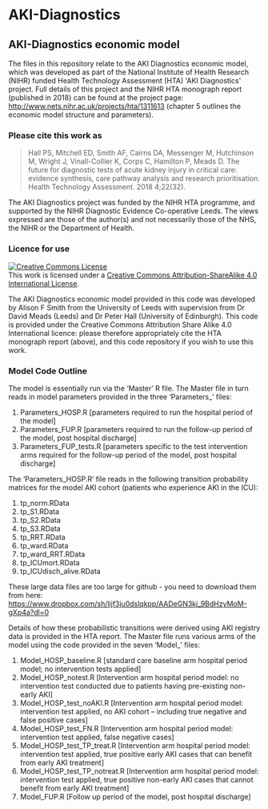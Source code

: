 # AKI-Diagnostics

## AKI-Diagnostics economic model

The files in this repository relate to the AKI Diagnostics economic model, which was developed as part of the National Institute of Health Research (NIHR) funded Health Technology Assessment (HTA) 'AKI Diagnostics' project. Full details of this project and the NIHR HTA monograph report (published in 2018) can be found at the project page: http://www.nets.nihr.ac.uk/projects/hta/1311613 (chapter 5 outlines the economic model structure and parameters). 

### Please cite this work as

> Hall PS, Mitchell ED, Smith AF, Cairns DA, Messenger M, Hutchinson M, Wright J, Vinall-Collier K, Corps C, Hamilton P, Meads D. The future for diagnostic tests of acute kidney injury in critical care: evidence synthesis, care pathway analysis and research prioritisation. Health Technology Assessment. 2018 4;22(32).

The AKI Diagnostics project was funded by the NIHR HTA programme, and supported by the NIHR Diagnostic Evidence Co-operative Leeds. The views expressed are those of the author(s) and not necessarily those of the NHS, the NIHR or the Department of Health.

### Licence for use

<a rel="license" href="http://creativecommons.org/licenses/by-sa/4.0/"><img alt="Creative Commons License" style="border-width:0" src="https://i.creativecommons.org/l/by-sa/4.0/88x31.png" /></a><br />This work is licensed under a <a rel="license" href="http://creativecommons.org/licenses/by-sa/4.0/">Creative Commons Attribution-ShareAlike 4.0 International License</a>.

The AKI Diagnostics economic model provided in this code was developed by Alison F Smith from the University of Leeds with supervision from Dr David Meads (Leeds) and Dr Peter Hall (University of Edinburgh). This code is provided under the Creative Commons Attribution Share Alike 4.0 International licence: please therefore appropriately cite the HTA monograph report (above), and this code repository if you wish to use this work. 

### Model Code Outline

The model is essentially run via the ‘Master’ R file. The Master file in turn reads in model parameters provided in the three ‘Parameters_’ files: 

1.	Parameters_HOSP.R  [parameters required to run the hospital period of the model]
2.	Parameters_FUP.R  [parameters required to run the follow-up period of the model, post hospital discharge]
3.	Parameters_FUP_tests.R  [parameters specific to the test intervention arms required for the follow-up period of the model, post hospital discharge]

The ‘Parameters_HOSP.R’ file reads in the following transition probability matrices for the model AKI cohort (patients who experience AKI in the ICU): 

1.	tp_norm.RData  
2.	tp_S1.RData
3.	tp_S2.RData
4.	tp_S3.RData
5.	tp_RRT.RData
6.	tp_ward.RData
7.	tp_ward_RRT.RData
8.	tp_ICUmort.RData
9.	tp_ICUdisch_alive.RData

These large data files are too large for github - you need to download them from here: https://www.dropbox.com/sh/lijf3ju0dslqkpp/AADeGN3kj_9BdHzyMoM-gXp4a?dl=0

Details of how these probabilistic transitions were derived using AKI registry data is provided in the HTA report. 
The Master file runs various arms of the model using the code provided in the seven ‘Model_’ files:

1.	Model_HOSP_baseline.R  [standard care baseline arm hospital period model; no intervention tests applied]
2.	Model_HOSP_notest.R  [Intervention arm hospital period model: no intervention test conducted due to patients having pre-existing non-early AKI] 
3.	Model_HOSP_test_noAKI.R  [Intervention arm hospital period model: intervention test applied, no AKI cohort – including true negative and false positive cases]
4.	Model_HOSP_test_FN.R  [Intervention arm hospital period model: intervention test applied, false negative cases]
5.	Model_HOSP_test_TP_treat.R  [Intervention arm hospital period model: intervention test applied, true positive early AKI cases that can benefit from early AKI treatment]
6.	Model_HOSP_test_TP_notreat.R  [Intervention arm hospital period model: intervention test applied, true positive non-early AKI cases that cannot benefit from early AKI treatment]
7.	Model_FUP.R  [Follow up period of the model, post hospital discharge]

